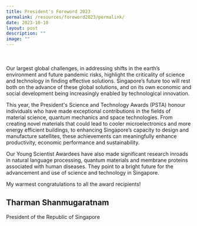 ```yaml
---
title: President's Foreword 2023
permalink: /resources/foreword2023/permalink/
date: 2023-10-10
layout: post
description: ""
image: ""
---
```


<br>
<br>
Our largest global challenges, in addressing shifts in the earth’s environment and future pandemic risks, highlight the criticality of science and technology in finding effective solutions. Singapore’s future too will rest both on the advance of these global solutions, and on its own economic and social development being increasingly enabled by technological innovation.  

This year, the President's Science and Technology Awards (PSTA) honour individuals who have made exceptional contributions in the fields of material science, quantum mechanics and space technologies. From creating novel materials that could lead to cooler microelectronics and more energy efficient buildings, to enhancing Singapore’s capacity to design and manufacture satellites, these achievements can meaningfully enhance productivity, economic performance and sustainability.

Our Young Scientist Awardees have also made significant research inroads in natural language processing, quantum materials and membrane proteins associated with human diseases. They point to a bright future for the advancement and use of science and technology in Singapore.

My warmest congratulations to all the award recipients!
 
## **Tharman Shanmugaratnam**
President of the Republic of Singapore
<br>
<br>